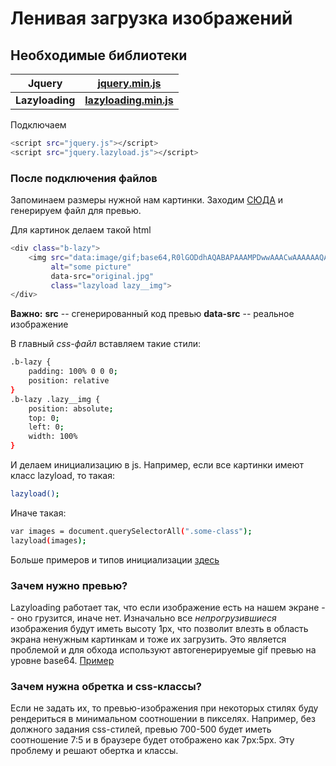 # Ленивая загрузка изображений

## Необходимые библиотеки
| Jquery | [jquery.min.js][PlDb] |
| ------ | ------ |
| **Lazyloading** | **[lazyloading.min.js][PlGh]** |

Подключаем 
```sh
<script src="jquery.js"></script>
<script src="jquery.lazyload.js"></script>
```

### После подключения файлов

Запоминаем размеры нужной нам картинки. 
Заходим [СЮДА](https://webdesign-master.ru/services/lazy/) и генерируем файл для превью.

Для картинок делаем такой html

```sh
<div class="b-lazy">
	<img src="data:image/gif;base64,R0lGODdhAQABAPAAAMPDwwAAACwAAAAAAQABAAACAkQBADs=" 
		 alt="some picture" 
		 data-src="original.jpg"
		 class="lazyload lazy__img">
</div>
```
**Важно:**
**src** -- сгенерированный код превью 
**data-src** -- реальное изображение

В главный *css-файл* вставляем такие стили: 
```sh
.b-lazy { 
    padding: 100% 0 0 0;
    position: relative  
}
.b-lazy .lazy__img { 
    position: absolute; 
    top: 0; 
    left: 0; 
    width: 100% 
}
```
И делаем инициализацию в js. 
Например, если все картинки имеют класс lazyload, то такая:
```sh
lazyload();
```
Иначе такая:
```sh
var images = document.querySelectorAll(".some-class");
lazyload(images);
```
Больше примеров и типов инициализации [здесь](https://appelsiini.net/projects/lazyload/)


### Зачем нужно превью?

Lazyloading работает так, что если изображение есть на нашем экране -- оно грузится, иначе нет. Изначально все *непрогрузившиеся* изображения будут иметь высоту 1px, что позволит влезть в область экрана ненужным картинкам и тоже их загрузить. Это является проблемой и для обхода  используют автогенерируемые gif превью на уровне base64. [Пример](https://webdesign-master.ru/demos/lazy-load/) 

### Зачем нужна обретка и css-классы? 

Если не задать их, то превью-изображения при некоторых стилях буду рендериться в минимальном соотношении в пикселях. Например, без должного задания css-стилей, превью 700-500 будет иметь соотношение 7:5 и в браузере будет отображено как 7px:5px. Эту проблему и решают обертка и классы.

   [PlDb]: <https://github.com/Vterebenin/lazyloading/blob/master/jquery.lazyloading.min.js>
   [PlGh]: <https://github.com/Vterebenin/lazyloading/blob/master/jquery.min.js>

